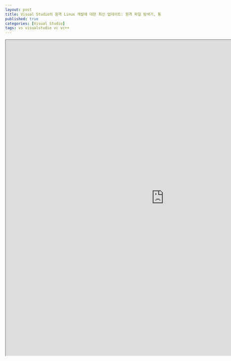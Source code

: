 ```yaml
---
layout: post
title: Visual Studio의 원격 Linux 개발에 대한 최신 업데이트: 원격 파일 탐색기, 통합 터미널 등
published: true
categories: [Visual Studio]
tags: vs visualstudio vc vc++
---
```

<iframe width="1024" height="1024" src="https://docs.google.com/document/d/e/2PACX-1vSJlTiVEzulnej1oAereMKwePEsimxFH3Wmk-__d_YI_vkCfxaRC-lNm06f1McDGNZ1B6kDzL0SL9n8/pub?embedded=true"></iframe>    
  

